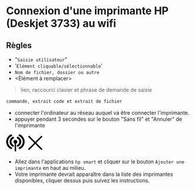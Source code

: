 # Connexion d'une imprimante HP (Deskjet 3733) au wifi

## Règles

- "`Saisie utilisateur`"
- '`Elément cliquable/sélectionnable`'
- `Nom de fichier, dossier ou autre`
- <Élément à remplacer>

> lien, raccourci clavier et phrase de demande de saisie

```txt
commande, extrait code et extrait de fichier
```

- connecter l'ordinateur au réseau auquel va être connecter l'imprimante.
- appuyer pendant 3 secondes sur le bouton "Sans fil" et "Annuler" de l'imprimante

<img src="../Images/sans_fil.png" alt="Image du bouton Sans fil" width="50" height="50">
<img src="../Images/annuler.png" alt="Image du bouton Annuler" width="50" height="50">

- Allez dans l'applications `hp smart` et cliquer sur le bouton `Ajouter une imprimante` en haut au milieu.
- Votre imprimante devrait apparaître dans la liste des imprimantes disponibles, cliquer dessus puis suivez les instructions.
